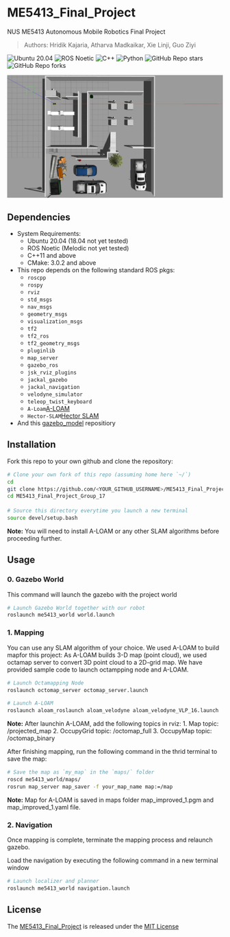# ME5413_Final_Project

NUS ME5413 Autonomous Mobile Robotics Final Project
> Authors: Hridik Kajaria, Atharva Madkaikar, Xie Linji, Guo Ziyi

![Ubuntu 20.04](https://img.shields.io/badge/OS-Ubuntu_20.04-informational?style=flat&logo=ubuntu&logoColor=white&color=2bbc8a)
![ROS Noetic](https://img.shields.io/badge/Tools-ROS_Noetic-informational?style=flat&logo=ROS&logoColor=white&color=2bbc8a)
![C++](https://img.shields.io/badge/Code-C++-informational?style=flat&logo=c%2B%2B&logoColor=white&color=2bbc8a)
![Python](https://img.shields.io/badge/Code-Python-informational?style=flat&logo=Python&logoColor=white&color=2bbc8a)
![GitHub Repo stars](https://img.shields.io/github/stars/NUS-Advanced-Robotics-Centre/ME5413_Final_Project?color=FFE333)
![GitHub Repo forks](https://img.shields.io/github/forks/NUS-Advanced-Robotics-Centre/ME5413_Final_Project?color=FFE333)

![cover_image](src/me5413_world/media/gazebo_world.jpg)

## Dependencies

* System Requirements:
  * Ubuntu 20.04 (18.04 not yet tested)
  * ROS Noetic (Melodic not yet tested)
  * C++11 and above
  * CMake: 3.0.2 and above
* This repo depends on the following standard ROS pkgs:
  * `roscpp`
  * `rospy`
  * `rviz`
  * `std_msgs`
  * `nav_msgs`
  * `geometry_msgs`
  * `visualization_msgs`
  * `tf2`
  * `tf2_ros`
  * `tf2_geometry_msgs`
  * `pluginlib`
  * `map_server`
  * `gazebo_ros`
  * `jsk_rviz_plugins`
  * `jackal_gazebo`
  * `jackal_navigation`
  * `velodyne_simulator`
  * `teleop_twist_keyboard`
  * `A-Loam`[A-LOAM](https://github.com/HKUST-Aerial-Robotics/A-LOAM)
  * `Hector-SLAM`[Hector SLAM](https://github.com/samialperen/oko_slam/blob/master/doc/hector_slam_tutorial.md)
* And this [gazebo_model](https://github.com/osrf/gazebo_models) repositiory

## Installation

Fork this repo to your own github and clone the repository:

```bash
# Clone your own fork of this repo (assuming home here `~/`)
cd
git clone https://github.com/<YOUR_GITHUB_USERNAME>/ME5413_Final_Project_Group_17.git
cd ME5413_Final_Project_Group_17

# Source this directory everytime you launch a new terminal
source devel/setup.bash
```

**Note:** You will need to install A-LOAM or any other SLAM algorithms before proceeding further.


## Usage

### 0. Gazebo World

This command will launch the gazebo with the project world

```bash
# Launch Gazebo World together with our robot
roslaunch me5413_world world.launch
```

### 1. Mapping

You can use any SLAM algorithm of your choice. We used A-LOAM to build mapfor this project:
As A-LOAM builds 3-D map (point cloud), we used octamap server to convert 3D point cloud to a 2D-grid map. 
We have provided sample code to launch octampping node and A-LOAM. 

```bash
# Launch Octamapping Node
roslaunch octomap_server octomap_server.launch
```

```bash
# Launch A-LOAM
roslaunch aloam_roslaunch aloam_velodyne aloam_velodyne_VLP_16.launch
```
**Note:** After launchin A-LOAM, add the following topics in rviz:
          1. Map topic: /projected_map
          2. OccupyGrid topic: /octomap_full
          3. OccupyMap topic: /octomap_binary

After finishing mapping, run the following command in the thrid terminal to save the map:

```bash
# Save the map as `my_map` in the `maps/` folder
roscd me5413_world/maps/
rosrun map_server map_saver -f your_map_name map:=/map
```

**Note:** Map for A-LOAM is saved in maps folder map_improved_1.pgm and map_improved_1.yaml file.


### 2. Navigation

Once mapping is complete, terminate the mapping process and relaunch gazebo.

Load the navigation by executing the following command in a new terminal window

```bash
# Launch localizer and planner
roslaunch me5413_world navigation.launch
```
## License

The [ME5413_Final_Project](https://github.com/NUS-Advanced-Robotics-Centre/ME5413_Final_Project) is released under the [MIT License](https://github.com/NUS-Advanced-Robotics-Centre/ME5413_Final_Project/blob/main/LICENSE)